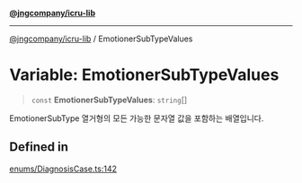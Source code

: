 [**@jngcompany/icru-lib**](../README.md)

***

[@jngcompany/icru-lib](../globals.md) / EmotionerSubTypeValues

# Variable: EmotionerSubTypeValues

> `const` **EmotionerSubTypeValues**: `string`[]

EmotionerSubType 열거형의 모든 가능한 문자열 값을 포함하는 배열입니다.

## Defined in

[enums/DiagnosisCase.ts:142](https://github.com/jngcompany/icru-lib/blob/d5809ceca7cec295ab2df61cd05dc96c0f11bd66/src/enums/DiagnosisCase.ts#L142)
